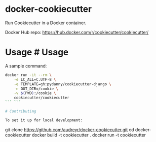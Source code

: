 # docker-cookiecutter


Run Cookiecutter in a Docker container.

Docker Hub repo: https://hub.docker.com/r/cookiecutter/cookiecutter/


# Usage	# Usage

A sample command:
```bash	
docker run -it --rm \
	-e LC_ALL=C.UTF-8 \
	-e TEMPLATE=gh:pydanny/cookiecutter-django \
	-e OUT_DIR=/cookie \
	-v $(PWD):/cookie \
	cookiecutter/cookiecutter
```	```

# Contributing

To set it up for local development:

```
git clone https://github.com/audreyr/docker-cookiecutter.git
cd docker-cookiecutter
docker build -t cookiecutter .
docker run -t cookiecutter
```
